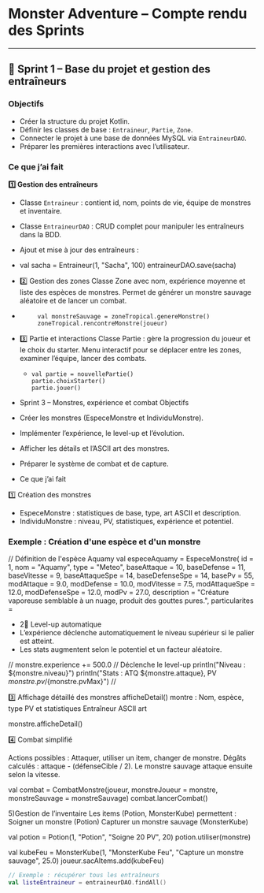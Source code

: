 # Monster Adventure – Compte rendu des Sprints

---

## 🏹 Sprint 1 – Base du projet et gestion des entraîneurs

### Objectifs
- Créer la structure du projet Kotlin.
- Définir les classes de base : `Entraineur`, `Partie`, `Zone`.
- Connecter le projet à une base de données MySQL via `EntraineurDAO`.
- Préparer les premières interactions avec l’utilisateur.

### Ce que j’ai fait
**1️⃣ Gestion des entraîneurs**
- Classe `Entraineur` : contient id, nom, points de vie, équipe de monstres et inventaire.
- Classe `EntraineurDAO` : CRUD complet pour manipuler les entraîneurs dans la BDD.
- Ajout et mise à jour des entraîneurs :
-  val sacha = Entraineur(1, "Sacha", 100)
 entraineurDAO.save(sacha)
- 2️⃣ Gestion des zones
Classe Zone avec nom, expérience moyenne et liste des espèces de monstres.
Permet de générer un monstre sauvage aléatoire et de lancer un combat.
-          val monstreSauvage = zoneTropical.genereMonstre()
           zoneTropical.rencontreMonstre(joueur)
- 3️⃣ Partie et interactions
Classe Partie : gère la progression du joueur et le choix du starter.
Menu interactif pour se déplacer entre les zones, examiner l’équipe, lancer des combats.
  -     val partie = nouvellePartie()
        partie.choixStarter()
        partie.jouer()


- Sprint 3 – Monstres, expérience et combat
Objectifs

- Créer les monstres (EspeceMonstre et IndividuMonstre).
- Implémenter l’expérience, le level-up et l’évolution.
- Afficher les détails et l’ASCII art des monstres.
- Préparer le système de combat et de capture.

- Ce que j’ai fait

1️⃣ Création des monstres
- EspeceMonstre : statistiques de base, type, art ASCII et description.
- IndividuMonstre : niveau, PV, statistiques, expérience et potentiel.
### Exemple : Création d'une espèce et d'un monstre

// Définition de l'espèce Aquamy
val especeAquamy = EspeceMonstre(
    id = 1,
    nom = "Aquamy",
    type = "Meteo",
    baseAttaque = 10,
    baseDefense = 11,
    baseVitesse = 9,
    baseAttaqueSpe = 14,
    baseDefenseSpe = 14,
    basePv = 55,
    modAttaque = 9.0,
    modDefense = 10.0,
    modVitesse = 7.5,
    modAttaqueSpe = 12.0,
    modDefenseSpe = 12.0,
    modPv = 27.0,
    description = "Créature vaporeuse semblable à un nuage, produit des gouttes pures.",
    particularites =

- 2⃣ Level-up automatique
- L’expérience déclenche automatiquement le niveau supérieur si le palier est atteint.
- Les stats augmentent selon le potentiel et un facteur aléatoire.

//
monstre.experience += 500.0  // Déclenche le level-up
println("Niveau : ${monstre.niveau}")
println("Stats : ATQ ${monstre.attaque}, PV ${monstre.pv}/${monstre.pvMax}")
//

3️⃣ Affichage détaillé des monstres
afficheDetail() montre :
Nom, espèce, type
PV et statistiques
Entraîneur
ASCII art

monstre.afficheDetail()


4️⃣ Combat simplifié

Actions possibles :
Attaquer, utiliser un item, changer de monstre.
Dégâts calculés : attaque - (défenseCible / 2).
Le monstre sauvage attaque ensuite selon la vitesse.

val combat = CombatMonstre(joueur, monstreJoueur = monstre, monstreSauvage = monstreSauvage)
combat.lancerCombat()

5)Gestion de l’inventaire
Les items (Potion, MonsterKube) permettent :
Soigner un monstre (Potion)
Capturer un monstre sauvage (MonsterKube)

val potion = Potion(1, "Potion", "Soigne 20 PV", 20)
potion.utiliser(monstre)

val kubeFeu = MonsterKube(1, "MonsterKube Feu", "Capture un monstre sauvage", 25.0)
joueur.sacAItems.add(kubeFeu)


```kotlin
// Exemple : récupérer tous les entraîneurs
val listeEntraineur = entraineurDAO.findAll()

